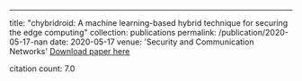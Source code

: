 ---
title: "chybridroid: A machine learning-based hybrid technique for securing the edge computing"
collection: publications
permalink: /publication/2020-05-17-nan
date: 2020-05-17
venue: 'Security and Communication Networks'
[Download paper here](https://scholar.google.com/citations?view_op=view_citation&hl=en&user=CCckbEUAAAAJ&cstart=20&pagesize=80&citation_for_view=CCckbEUAAAAJ:CHSYGLWDkRkC)

citation count: 7.0